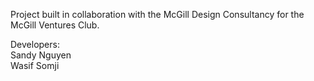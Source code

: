 Project built in collaboration with the McGill Design Consultancy for the McGill Ventures Club.

Developers:  
Sandy Nguyen  
Wasif Somji
